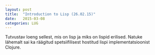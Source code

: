 ```yaml
---
layout: post
title:  "Introduction to Lisp (26.02.15)"
date:   2015-03-08
categories: LUG
---
```


Tutvustav loeng sellest, mis on lisp ja miks on lispid erilised.
Natuke lähemalt sai ka räägitud spetsiifilisest hostitud lispi implementatsioonist Clojure.
